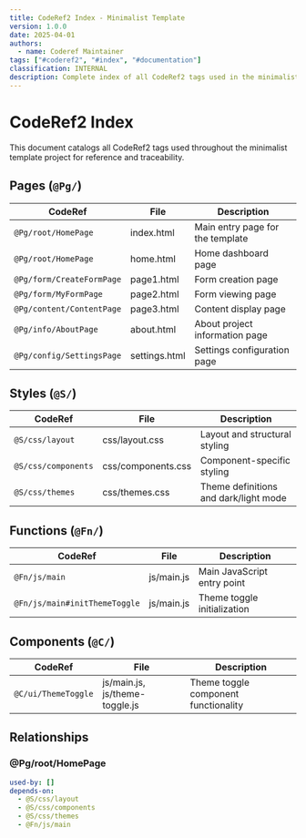 ```yaml
---
title: CodeRef2 Index - Minimalist Template
version: 1.0.0
date: 2025-04-01
authors:
  - name: Coderef Maintainer
tags: ["#coderef2", "#index", "#documentation"]
classification: INTERNAL
description: Complete index of all CodeRef2 tags used in the minimalist template project.
---
```


# CodeRef2 Index

This document catalogs all CodeRef2 tags used throughout the minimalist template project for reference and traceability.

## Pages (`@Pg/`)

| CodeRef | File | Description |
|---------|------|-------------|
| `@Pg/root/HomePage` | index.html | Main entry page for the template |
| `@Pg/root/HomePage` | home.html | Home dashboard page |
| `@Pg/form/CreateFormPage` | page1.html | Form creation page |
| `@Pg/form/MyFormPage` | page2.html | Form viewing page |
| `@Pg/content/ContentPage` | page3.html | Content display page |
| `@Pg/info/AboutPage` | about.html | About project information page |
| `@Pg/config/SettingsPage` | settings.html | Settings configuration page |

## Styles (`@S/`)

| CodeRef | File | Description |
|---------|------|-------------|
| `@S/css/layout` | css/layout.css | Layout and structural styling |
| `@S/css/components` | css/components.css | Component-specific styling |
| `@S/css/themes` | css/themes.css | Theme definitions and dark/light mode |

## Functions (`@Fn/`)

| CodeRef | File | Description |
|---------|------|-------------|
| `@Fn/js/main` | js/main.js | Main JavaScript entry point |
| `@Fn/js/main#initThemeToggle` | js/main.js | Theme toggle initialization |

## Components (`@C/`)

| CodeRef | File | Description |
|---------|------|-------------|
| `@C/ui/ThemeToggle` | js/main.js, js/theme-toggle.js | Theme toggle component functionality |

## Relationships

### @Pg/root/HomePage
```yaml
used-by: []
depends-on:
  - @S/css/layout
  - @S/css/components
  - @S/css/themes
  - @Fn/js/main
